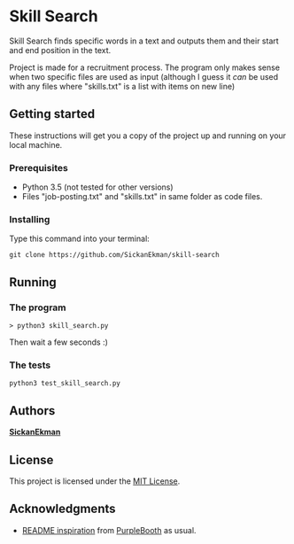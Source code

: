 # Skill Search

Skill Search finds specific words in a text and outputs them and their start and end position in the text.

Project is made for a recruitment process. The program only makes sense when two specific files are used as input (although I guess it *can* be used with any files where "skills.txt" is a list with items on new line)

## Getting started

These instructions will get you a copy of the project up and running on your local machine.

### Prerequisites

* Python 3.5 (not tested for other versions)
* Files "job-posting.txt" and "skills.txt" in same folder as code files.

### Installing

Type this command into your terminal:

```
git clone https://github.com/SickanEkman/skill-search
```

## Running 

### The program
```
> python3 skill_search.py
```
Then wait a few seconds :)

### The tests
```
python3 test_skill_search.py
```

## Authors

[**SickanEkman**](https://github.com/SickanEkman)

## License

This project is licensed under the [MIT License](https://opensource.org/licenses/MIT).

## Acknowledgments

* [README inspiration](https://gist.github.com/PurpleBooth/109311bb0361f32d87a2#file-readme-template-md) from [PurpleBooth](https://github.com/PurpleBooth) as usual.

